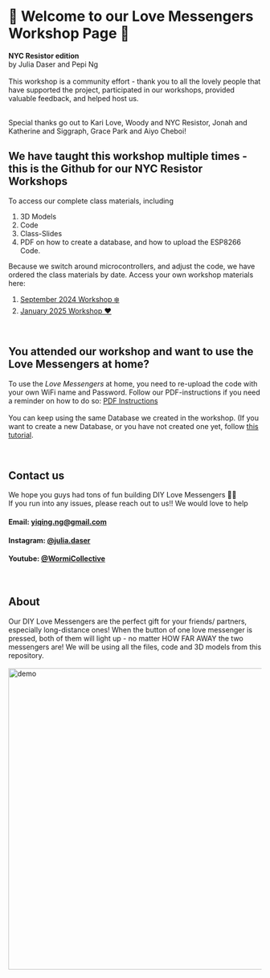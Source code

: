 # 💖 Welcome to our Love Messengers Workshop Page 💖
**NYC Resistor edition** 
<br>
by Julia Daser and Pepi Ng
<br>
<br>
This workshop is a community effort - thank you to all the lovely people that have supported the project, 
participated in our workshops, provided valuable feedback, and helped host us. 

<br>
Special thanks go out to Kari Love, Woody and NYC Resistor, Jonah and Katherine and Siggraph, Grace Park and Aiyo Cheboi!
<br>


## We have taught this workshop multiple times - this is the Github for our NYC Resistor Workshops
To access our complete class materials, including
1. 3D Models
2. Code
3. Class-Slides
4. PDF on how to create a database, and how to upload the ESP8266 Code.

Because we switch around microcontrollers, and adjust the code, we have ordered the class materials by date. Access your own workshop materials here:
1. [September 2024 Workshop ❄️](./Sep%202024)
2. [January 2025 Workshop ❤️](./Jan%202025)
<br>

## You attended our  workshop and want to use the Love Messengers at home?
To use the *Love Messengers* at home, you need to re-upload the code with your own WiFi name and Password. 
Follow our PDF-instructions if you need a reminder on how to do so: [PDF Instructions](https://docs.google.com/presentation/d/1LtjJ1A2UF-neDaa2aErODWTvgGm7FnszxuaijPIQiqY/edit?usp=sharing)
<br>
<br>
You can keep using the same Database we created in the workshop. (If you want to create a new Database, or you have not created one yet, follow [this tutorial](https://docs.google.com/presentation/d/1a_2duaqs7iLQxJ0YRQL2W0tEB2cOFd3lxEb4I4ITkuo/edit?usp=sharing).

<br>

## Contact us
We hope you guys had tons of fun building  DIY Love Messengers 💙🧡  <br>
If you run into any issues, please reach out to us!! We would love to help
<br>
#### Email:  yiqing.ng@gmail.com
#### Instagram: [@julia.daser](https://www.instagram.com/julia.daser/)
#### Youtube: [@WormiCollective](https://www.youtube.com/@WormiCollective)

<br>

## About 
Our DIY Love Messengers are the perfect gift for your friends/ partners, especially long-distance ones! When the button of one love messenger is pressed, both of them will light up - no matter HOW FAR AWAY the two messengers are! We will be using all the files, code and 3D models from this repository.
<br>
<br>
<img src="Media/gif.gif" alt="demo" width="600"/>
<br>
<br>
